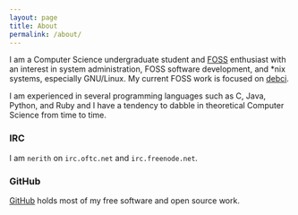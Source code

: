 ```yaml
---
layout: page
title: About
permalink: /about/
---
```


I am a Computer Science undergraduate student and
[FOSS](https://en.wikipedia.org/wiki/Free_and_open-source_software)
enthusiast with an interest in system administration, FOSS software development,
and *nix systems, especially GNU/Linux. My current FOSS work is focused on
[debci](http://ci.debian.net).

I am experienced in several programming languages such as C, Java, Python, and Ruby and I have a tendency to dabble in theoretical Computer Science
from time to time.

### IRC

I am `nerith` on `irc.oftc.net` and `irc.freenode.net`.

### GitHub
[GitHub](https://github.com/nerith/) holds most of my free software and open
source work.

